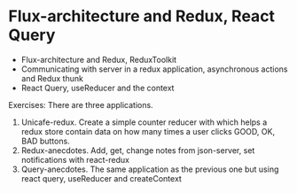 # Flux-architecture and Redux, React Query

- Flux-architecture and Redux, ReduxToolkit
- Communicating with server in a redux application, asynchronous actions and Redux thunk
- React Query, useReducer and the context

Exercises: 
There are three applications. 
1. Unicafe-redux. Create a simple counter reducer with which helps a redux store contain data on how many times a user clicks GOOD, OK, BAD buttons.
2. Redux-anecdotes. Add, get, change notes from json-server, set notifications with react-redux
3. Query-anecdotes. The same application as the previous one but  using react query, useReducer and createContext
